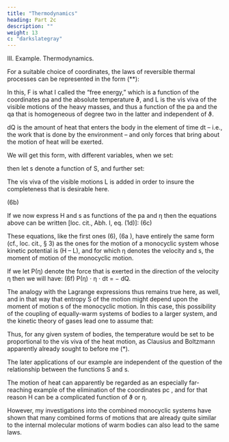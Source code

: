 ```yaml
---
title: "Thermodynamics"
heading: Part 2c
description: ""
weight: 13
c: "darkslategray"
---
```



III. Example. Thermodynamics. 

For a suitable choice of coordinates, the laws of reversible thermal processes can be represented in the form (**):

<!-- (6)
[ ] ,
.
d L P F L
p dt q
dQ d
dt dt
ϑ
ϑ
 ∂ ∂    = − − −    ∂ ∂  
   ∂
= − ⋅       ∂
a
a a
F
(6a
) E = F – ϑ ⋅
ϑ
∂
∂
F
 + L. -->

In this, F is what I called the “free energy,” which is a function of the coordinates pa and
the absolute temperature ϑ, and L is the vis viva of the visible motions of the heavy
masses, and thus a function of the pa
 and the qa  that is homogeneous of degree two in the
latter and independent of ϑ. 

dQ is the amount of heat that enters the body in the element
of time dt – i.e., the work that is done by the environment – and only forces that bring
about the motion of heat will be exerted.

We will get this form, with different variables, when we set:
<!-- ϑ
∂
∂
F
 = − S, -->
then let s denote a function of S, and further set:

The vis viva of the visible motions L is added in order to insure the completeness that is desirable here. 

(6b)

<!-- S
s
H s
ϑ η
ϑ η
ϑ
 ∂
⋅ =  ∂

∂
 = − ⋅ − ⋅  ∂
F
F -->

If we now express H and s as functions of the pa and η then the equations above can be
written [loc. cit., Abh. I, eq. (1d)]:
(6c) 

<!-- dQ
dt
 = + ϑ ⋅
dS
dt
 = η ⋅
ds
dt
,
(6c
) Pa
 = − [ ] d L H L
p dt q
∂ ∂  
− −   ∂ ∂ a a  
,
(6c
) E = H – η ⋅
H
η
∂
∂
 + L. -->

These equations, like the first ones (6), (6a
), have entirely the same form (cf., loc. cit., §
3) as the ones for the motion of a monocyclic system whose kinetic potential is (H – L),
and for which η denotes the velocity and s, the moment of motion of the monocyclic
motion.

If we let P(η) denote the force that is exerted in the direction of the velocity η then we will have:
(6f) P(η) ⋅ η ⋅ dt = − dQ.

The analogy with the Lagrange expressions thus remains true here, as well, and in
that way that entropy S of the motion might depend upon the moment of motion s of the
monocyclic motion. In this case, this possibility of the coupling of equally-warm systems
of bodies to a larger system, and the kinetic theory of gases lead one to assume that:

<!-- ϑ = s ⋅ q,
 S = −
ϑ
∂
∂
F
 = C ⋅ log s. -->

Thus, for any given system of bodies, the temperature would be set to be proportional to
the vis viva of the heat motion, as Clausius and Boltzmann apparently already sought to
before me (*). 

The later applications of our example are independent of the question of the relationship between the functions S and s.

<!-- (*) In a communication to the Berlin Academy (Sitzungsberichte 8 December 1884), I have expressed
this theorem more definitively, but then I recognized that a step in the proof could not be justified without
demanding a further restricting condition whose physical meaning I still do not know how to interpret,
although I hope this will come to pass. I must therefore accept that the objection that L. Boltzmann made
against that paper (Wiener Sitzungsberichte (2), Abh. XCII, Bd. 8 October 1885) is justified in that regard.  -->


The motion of heat can apparently be regarded as an especially far-reaching example of the elimination of the coordinates pc , and for that reason H can be a complicated
function of ϑ or η. 

However, my investigations into the combined monocyclic systems
have shown that many combined forms of motions that are already quite similar to the
internal molecular motions of warm bodies can also lead to the same laws.

